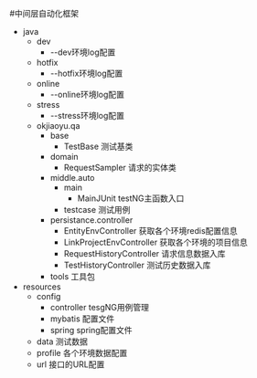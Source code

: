 #中间层自动化框架 <br>
* java <br>
    * dev <br>
        * --dev环境log配置 <br>
    * hotfix <br>
        * --hotfix环境log配置 <br>
    * online <br>
        * --online环境log配置 <br>
    * stress <br>
        * --stress环境log配置 <br>
    * okjiaoyu.qa <br>
        * base <br>
            * TestBase 测试基类 <br>
        * domain <br>
            * RequestSampler 请求的实体类 <br>
        * middle.auto <br>
            * main <br>
                * MainJUnit testNG主函数入口<br>
            * testcase 测试用例 <br>
        * persistance.controller  <br>
            * EntityEnvController 获取各个环境redis配置信息<br>
            * LinkProjectEnvController 获取各个环境的项目信息<br>
            * RequestHistoryController 请求信息数据入库<br>
            * TestHistoryController 测试历史数据入库<br>
        * tools 工具包 <br>
* resources     
    * config <br>
        * controller tesgNG用例管理 <br>
        * mybatis 配置文件<br>
        * spring spring配置文件 <br>
    * data 测试数据 <br>
    * profile 各个环境数据配置<br>
    * url 接口的URL配置<br>
